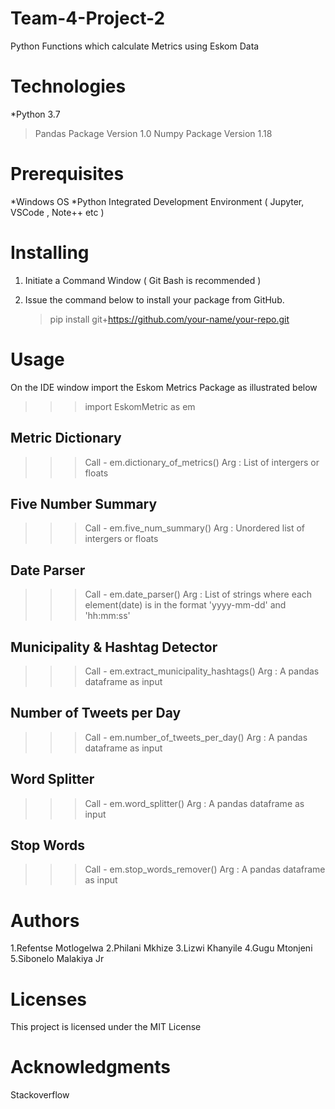 # Team-4-Project-2
Python Functions which calculate Metrics using Eskom Data

# Technologies
*Python 3.7
 > Pandas Package Version 1.0
 > Numpy Package Version 1.18

# Prerequisites
*Windows OS
*Python Integrated Development Environment ( Jupyter, VSCode , Note++ etc )

# Installing

1. Initiate a Command Window ( Git Bash is recommended )
 
2. Issue the command below to install your package from GitHub.
   >pip install git+https://github.com/your-name/your-repo.git

# Usage

On the IDE window import the Eskom Metrics Package as illustrated below

>>> import EskomMetric as em

## Metric Dictionary

>>> Call - em.dictionary_of_metrics()    Arg : List of intergers or floats

## Five Number Summary

>>> Call - em.five_num_summary()         Arg : Unordered list of intergers or floats

## Date Parser

>>> Call - em.date_parser()              Arg : List of strings where each element(date)
        				       is in the format 'yyyy-mm-dd' and 'hh:mm:ss'

## Municipality & Hashtag Detector

>>> Call - em.extract_municipality_hashtags()     Arg : A pandas dataframe as input

## Number of Tweets per Day

>>> Call - em.number_of_tweets_per_day()          Arg : A pandas dataframe as input

## Word Splitter

>>> Call - em.word_splitter()     		  Arg : A pandas dataframe as input

## Stop Words

>>> Call - em.stop_words_remover()                Arg : A pandas dataframe as input


# Authors

1.Refentse Motlogelwa
2.Philani Mkhize
3.Lizwi Khanyile
4.Gugu Mtonjeni
5.Sibonelo Malakiya Jr

# Licenses

This project is licensed under the MIT License

# Acknowledgments

Stackoverflow

